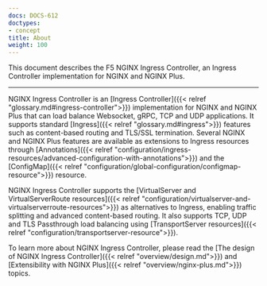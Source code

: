 ```yaml
---
docs: DOCS-612
doctypes:
- concept
title: About
weight: 100
---
```


This document describes the F5 NGINX Ingress Controller, an Ingress Controller implementation for NGINX and NGINX Plus.

---

NGINX Ingress Controller is an [Ingress Controller]({{< relref "glossary.md#ingress-controller">}}) implementation for NGINX and NGINX Plus that can load balance Websocket, gRPC, TCP and UDP applications. It supports standard [Ingress]({{< relref "glossary.md#ingress">}}) features such as content-based routing and TLS/SSL termination. Several NGINX and NGINX Plus features are available as extensions to Ingress resources through [Annotations]({{< relref "configuration/ingress-resources/advanced-configuration-with-annotations">}}) and the [ConfigMap]({{< relref "configuration/global-configuration/configmap-resource">}}) resource.

NGINX Ingress Controller supports the [VirtualServer and VirtualServerRoute resources]({{< relref "configuration/virtualserver-and-virtualserverroute-resources">}}) as alternatives to Ingress, enabling traffic splitting and advanced content-based routing. It also supports TCP, UDP and TLS Passthrough load balancing using [TransportServer resources]({{< relref "configuration/transportserver-resource">}}).

To learn more about NGINX Ingress Controller, please read the [The design of NGINX Ingress Controller]({{< relref "overview/design.md">}}) and [Extensibility with NGINX Plus]({{< relref "overview/nginx-plus.md">}}) topics.
